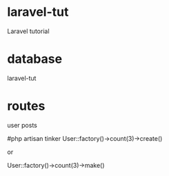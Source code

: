 # laravel-tut
Laravel tutorial


# database
laravel-tut

# routes
user
posts


#php artisan tinker
User::factory()->count(3)->create()

or

User::factory()->count(3)->make()
